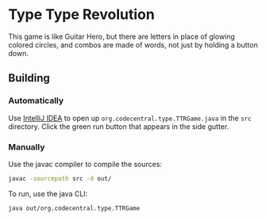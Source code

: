 # Type Type Revolution
This game is like Guitar Hero, but there are letters in place of glowing
colored circles, and combos are made of words, not just by holding a button
down.
 
## Building
### Automatically
Use [IntelliJ IDEA](https://www.jetbrains.com/idea/) to open up `org.codecentral.type.TTRGame.java`
in the `src` directory. Click the green run button that appears in the 
side gutter.

### Manually
Use the javac compiler to compile the sources:
```bash
javac -sourcepath src -d out/
```

To run, use the java CLI:
```bash
java out/org.codecentral.type.TTRGame
```
